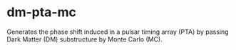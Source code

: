 # dm-pta-mc
Generates the phase shift induced in a pulsar timing array (PTA) by passing Dark Matter (DM) substructure by Monte Carlo (MC).
